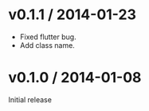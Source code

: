 # v0.1.1 / 2014-01-23

* Fixed flutter bug.
* Add class name.

# v0.1.0 / 2014-01-08

Initial release
